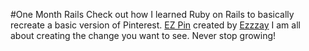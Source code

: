 #One Month Rails
Check out how I learned Ruby on Rails to basically recreate a basic version of Pinterest. 
[EZ Pin](http://ezzzayrails.herokuapp.com/)
created by [Ezzzay](https://www.linkedin.com/in/eziel)
I am all about creating the change you want to see. Never stop growing!
